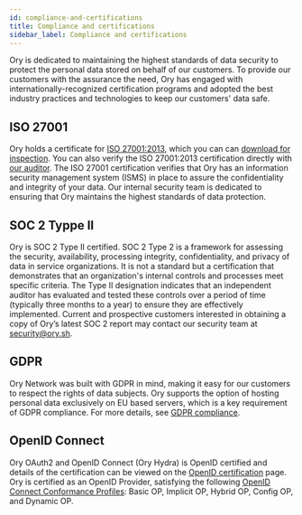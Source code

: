 ```yaml
---
id: compliance-and-certifications
title: Compliance and certifications
sidebar_label: Compliance and certifications
---
```


Ory is dedicated to maintaining the highest standards of data security to protect the personal data stored on behalf of our
customers. To provide our customers with the assurance the need, Ory has engaged with internationally-recognized certification
programs and adopted the best industry practices and technologies to keep our customers' data safe.

## ISO 27001

Ory holds a certificate for [ISO 27001:2013](https://www.iso.org/standard/27001), which you can can
[download for inspection](https://www.ory.sh/resources/iso27001/OryCorp-ISO27001-Certificate-of-Registration.pdf). You can also
verify the ISO 27001:2013 certification directly with [our auditor](https://barrcertifications.com/certificate-directory/). The
ISO 27001 certification verifies that Ory has an information security management system (ISMS) in place to assure the
confidentiality and integrity of your data. Our internal security team is dedicated to ensuring that Ory maintains the highest
standards of data protection.

## SOC 2 Typpe II

Ory is SOC 2 Type II certified. SOC 2 Type 2 is a framework for assessing the security, availability, processing integrity,
confidentiality, and privacy of data in service organizations. It is not a standard but a certification that demonstrates that an
organization's internal controls and processes meet specific criteria. The Type II designation indicates that an independent
auditor has evaluated and tested these controls over a period of time (typically three months to a year) to ensure they are
effectively implemented. Current and prospective customers interested in obtaining a copy of Ory’s latest SOC 2 report may contact
our security team at security@ory.sh.

## GDPR

Ory Network was built with GDPR in mind, making it easy for our customers to respect the rights of data subjects. Ory supports the
option of hosting personal data exclusively on EU based servers, which is a key requirement of GDPR compliance. For more details,
see [GDPR compliance](./gdpr.md).

## OpenID Connect

Ory OAuth2 and OpenID Connect (Ory Hydra) is OpenID certified and details of the certification can be viewed on the
[OpenID certification](https://openid.net/certification/) page. Ory is certified as an OpenID Provider, satisfying the following
[OpenID Connect Conformance Profiles](https://openid.net/wordpress-content/uploads/2018/06/OpenID-Connect-Conformance-Profiles.pdf):
Basic OP, Implicit OP, Hybrid OP, Config OP, and Dynamic OP.
